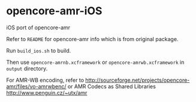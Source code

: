 opencore-amr-iOS
================

iOS port of opencore-amr

Refer to `README` for opencore-amr info which is from original package.

Run `build_ios.sh` to build.

Then use `opencore-amrnb.xcframework` or `opencore-amrwb.xcframework` in `output` directory.

For AMR-WB encoding, refer to http://sourceforge.net/projects/opencore-amr/files/vo-amrwbenc/ or AMR Codecs as Shared Libraries http://www.penguin.cz/~utx/amr
